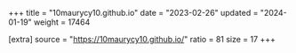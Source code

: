 +++
title = "10maurycy10.github.io"
date = "2023-02-26"
updated = "2024-01-19"
weight = 17464

[extra]
source = "https://10maurycy10.github.io/"
ratio = 81
size = 17
+++
